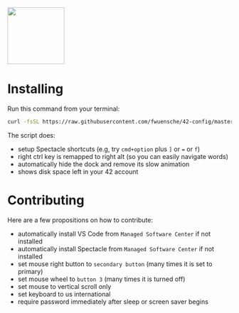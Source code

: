 <img src="https://raw.githubusercontent.com/kube/vscode-42header/master/42.png" width=128>

# Installing

Run this command from your terminal:

```sh
curl -fsSL https://raw.githubusercontent.com/fwuensche/42-config/master/config.sh | zsh
```

The script does: 

- setup Spectacle shortcuts (e.g, try `cmd+option` plus `]` or `=` or `f`)
- right ctrl key is remapped to right alt (so you can easily navigate words)
- automatically hide the dock and remove its slow animation
- shows disk space left in your 42 account

# Contributing

Here are a few propositions on how to contribute:

- automatically install VS Code from `Managed Software Center` if not installed
- automatically install Spectacle from `Managed Software Center` if not installed
- set mouse right button to `secondary button` (many times it is set to primary)
- set mouse wheel to `button 3` (many times it is turned off)
- set mouse to vertical scroll only
- set keyboard to us international
- require password immediately after sleep or screen saver begins
